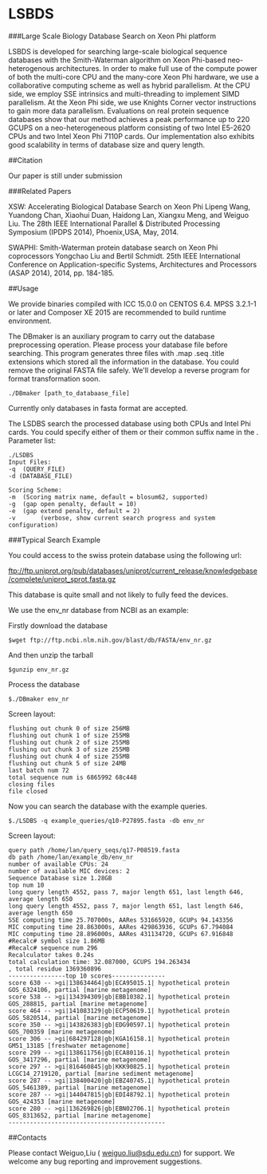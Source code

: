 # LSBDS
###Large Scale Biology Database Search on Xeon Phi platform

LSBDS is developed for searching large-scale biological sequence databases with the Smith-Waterman algorithm on Xeon Phi-based neo-heterogenous architectures. In order to make full use of the compute power of both the multi-core CPU and the many-core Xeon Phi hardware, we use a collaborative computing scheme as well as hybrid parallelism. At the CPU side, we employ SSE intrinsics and multi-threading to implement SIMD parallelism. At the Xeon Phi side, we use Knights Corner vector instructions to gain more data parallelism. Evaluations on real protein sequence databases show that our method achieves a peak performance up to 220 GCUPS on a neo-heterogeneous platform consisting of two Intel E5-2620 CPUs and two Intel Xeon Phi 7110P cards. Our implementation also exhibits good scalability in terms of database size and query length.

##Citation

Our paper is still under submission

###Related Papers

XSW: Accelerating Biological Database Search on Xeon Phi
Lipeng Wang, Yuandong Chan, Xiaohui Duan, Haidong Lan, Xiangxu Meng, and Weiguo Liu.
The 28th IEEE International Parallel & Distributed Processing Symposium (IPDPS 2014), Phoenix,USA, May, 2014.

SWAPHI: Smith-Waterman protein database search on Xeon Phi coprocessors
Yongchao Liu and Bertil Schmidt. 25th IEEE International Conference on Application-specific Systems, Architectures and Processors (ASAP 2014), 2014, pp. 184-185.

##Usage

We provide binaries compiled with ICC 15.0.0 on CENTOS 6.4. MPSS 3.2.1-1 or later and Composer XE 2015 are recommended to build runtime environment.

The DBmaker is an auxiliary program to carry out the database preprocessing operation. Please process your database file before searching.
This program generates three files with .map .seq .title extensions which stored all the information in the database. You could remove the original FASTA file safely. We'll develop a reverse program for format transformation soon.

<pre><code>./DBmaker [path_to_databaase_file]
</code></pre>
Currently only databases in fasta format are accepted.

The LSDBS search the processed database using both CPUs and Intel Phi cards.  You could specify either of them or their common suffix name in the .
Parameter list:

<pre><code>./LSDBS 
Input Files:
-q <str> (QUERY_FILE) 
-d (DATABASE_FILE)

Scoring Scheme:
-m <str> (Scoring matrix name, default = blosum62, supported)
-g <int> (gap open penalty, default = 10)
-e <int> (gap extend penalty, default = 2)
-v       (verbose, show current search progress and system configuration)
</code></pre>

###Typical Search Example

You could access to the swiss protein database using the following url:

ftp://ftp.uniprot.org/pub/databases/uniprot/current_release/knowledgebase/complete/uniprot_sprot.fasta.gz

This database is quite small and not likely to fully feed the devices.

We use the env_nr database from NCBI as an example:

Firstly download the database
<pre><code>$wget ftp://ftp.ncbi.nlm.nih.gov/blast/db/FASTA/env_nr.gz
</code></pre>

And then unzip the tarball
<pre><code>$gunzip env_nr.gz
</code></pre>

Process the database

<pre><code>$./DBmaker env_nr
</code></pre>
Screen layout:

<pre><code>flushing out chunk 0 of size 256MB
flushing out chunk 1 of size 255MB
flushing out chunk 2 of size 255MB
flushing out chunk 3 of size 255MB
flushing out chunk 4 of size 255MB
flushing out chunk 5 of size 24MB
last batch num 72
total sequence num is 6865992 68c448
closing files
file closed
</code></pre>

Now you can search the database with the example queries.
<pre><code>$./LSDBS -q example_queries/q10-P27895.fasta -db env_nr
</code></pre>

Screen layout:
<pre><code>query path /home/lan/query_seqs/q17-P08519.fasta
db path /home/lan/example_db/env_nr
number of available CPUs: 24
number of available MIC devices: 2
Sequence Database size 1.28GB
top num 10
long query length 4552, pass 7, major length 651, last length 646, average length 650
long query length 4552, pass 7, major length 651, last length 646, average length 650
SSE computing time 25.707000s, AARes 531665920, GCUPs 94.143356
MIC computing time 28.863000s, AARes 429863936, GCUPs 67.794084
MIC computing time 28.896000s, AARes 431134720, GCUPs 67.916848
#Recalc# symbol size 1.86MB
#Recalc# sequence num 296
Recalculator takes 0.24s
total calculation time: 32.087000, GCUPS 194.263434
, total residue 1369360896
----------------top 10 scores---------------
score 630 -- >gi|138634464|gb|ECA95015.1| hypothetical protein GOS_6324106, partial [marine metagenome]
score 538 -- >gi|134394309|gb|EBB10382.1| hypothetical protein GOS_288815, partial [marine metagenome]
score 464 -- >gi|141083129|gb|ECP50619.1| hypothetical protein GOS_5820514, partial [marine metagenome]
score 350 -- >gi|143826383|gb|EDG90597.1| hypothetical protein GOS_700359 [marine metagenome]
score 306 -- >gi|684297128|gb|KGA16158.1| hypothetical protein GM51_13185 [freshwater metagenome]
score 299 -- >gi|138611756|gb|ECA80116.1| hypothetical protein GOS_3417296, partial [marine metagenome]
score 297 -- >gi|816460845|gb|KKK90825.1| hypothetical protein LCGC14_2719120, partial [marine sediment metagenome]
score 287 -- >gi|138400420|gb|EBZ40745.1| hypothetical protein GOS_5461389, partial [marine metagenome]
score 287 -- >gi|144047815|gb|EDI48792.1| hypothetical protein GOS_424353 [marine metagenome]
score 280 -- >gi|136269826|gb|EBN02706.1| hypothetical protein GOS_8313652, partial [marine metagenome]
--------------------------------------------
</code></pre>

##Contacts

Please contact Weiguo,Liu ( weiguo.liu@sdu.edu.cn) for support. We welcome any bug reporting and improvement suggestions.
